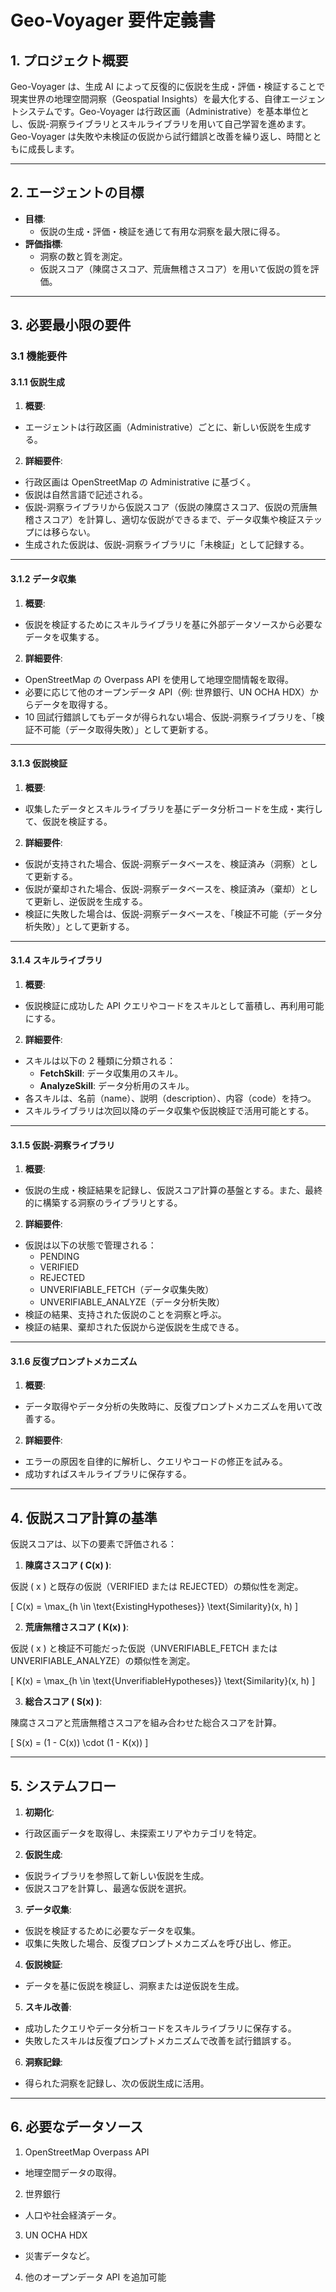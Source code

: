 # **Geo-Voyager 要件定義書**

## **1. プロジェクト概要**

Geo-Voyager は、生成 AI によって反復的に仮説を生成・評価・検証することで現実世界の地理空間洞察（Geospatial Insights）を最大化する、自律エージェントシステムです。Geo-Voyager は行政区画（Administrative）を基本単位とし、仮説-洞察ライブラリとスキルライブラリを用いて自己学習を進めます。Geo-Voyager は失敗や未検証の仮説から試行錯誤と改善を繰り返し、時間とともに成長します。

---

## **2. エージェントの目標**

- **目標**:
  - 仮説の生成・評価・検証を通じて有用な洞察を最大限に得る。
- **評価指標**:
  - 洞察の数と質を測定。
  - 仮説スコア（陳腐さスコア、荒唐無稽さスコア）を用いて仮説の質を評価。

---

## **3. 必要最小限の要件**

### **3.1 機能要件**

#### **3.1.1 仮説生成**

1. **概要**:

- エージェントは行政区画（Administrative）ごとに、新しい仮説を生成する。

2. **詳細要件**:

- 行政区画は OpenStreetMap の Administrative に基づく。
- 仮説は自然言語で記述される。
- 仮説-洞察ライブラリから仮説スコア（仮説の陳腐さスコア、仮説の荒唐無稽さスコア）を計算し、適切な仮説ができるまで、データ収集や検証ステップには移らない。
- 生成された仮説は、仮説-洞察ライブラリに「未検証」として記録する。

---

#### **3.1.2 データ収集**

1. **概要**:

- 仮説を検証するためにスキルライブラリを基に外部データソースから必要なデータを収集する。

2. **詳細要件**:

- OpenStreetMap の Overpass API を使用して地理空間情報を取得。
- 必要に応じて他のオープンデータ API（例: 世界銀行、UN OCHA HDX）からデータを取得する。
- 10 回試行錯誤してもデータが得られない場合、仮説-洞察ライブラリを、「検証不可能（データ取得失敗）」として更新する。

---

#### **3.1.3 仮説検証**

1. **概要**:

- 収集したデータとスキルライブラリを基にデータ分析コードを生成・実行して、仮説を検証する。

2. **詳細要件**:

- 仮説が支持された場合、仮説-洞察データベースを、検証済み（洞察）として更新する。
- 仮説が棄却された場合、仮説-洞察データベースを、検証済み（棄却）として更新し、逆仮説を生成する。
- 検証に失敗した場合は、仮説-洞察データベースを、「検証不可能（データ分析失敗）」として更新する。

---

#### **3.1.4 スキルライブラリ**

1. **概要**:

- 仮説検証に成功した API クエリやコードをスキルとして蓄積し、再利用可能にする。

2. **詳細要件**:

- スキルは以下の 2 種類に分類される：
  - **FetchSkill**: データ収集用のスキル。
  - **AnalyzeSkill**: データ分析用のスキル。
- 各スキルは、名前（name）、説明（description）、内容（code）を持つ。
- スキルライブラリは次回以降のデータ収集や仮説検証で活用可能とする。

---

#### **3.1.5 仮説-洞察ライブラリ**

1. **概要**:

- 仮説の生成・検証結果を記録し、仮説スコア計算の基盤とする。また、最終的に構築する洞察のライブラリとする。

2. **詳細要件**:

- 仮説は以下の状態で管理される：
  - PENDING
  - VERIFIED
  - REJECTED
  - UNVERIFIABLE_FETCH（データ収集失敗）
  - UNVERIFIABLE_ANALYZE（データ分析失敗）
- 検証の結果、支持された仮説のことを洞察と呼ぶ。
- 検証の結果、棄却された仮説から逆仮説を生成できる。

---

#### **3.1.6 反復プロンプトメカニズム**

1. **概要**:

- データ取得やデータ分析の失敗時に、反復プロンプトメカニズムを用いて改善する。

2. **詳細要件**:

- エラーの原因を自律的に解析し、クエリやコードの修正を試みる。
- 成功すればスキルライブラリに保存する。

---

## **4. 仮説スコア計算の基準**

仮説スコアは、以下の要素で評価される：

1. **陳腐さスコア \( C(x) \)**:

仮説 \( x \) と既存の仮説（VERIFIED または REJECTED）の類似性を測定。

\[
C(x) = \max\_{h \in \text{ExistingHypotheses}} \text{Similarity}(x, h)
\]

2. **荒唐無稽さスコア \( K(x) \)**:

仮説 \( x \) と検証不可能だった仮説（UNVERIFIABLE_FETCH または UNVERIFIABLE_ANALYZE）の類似性を測定。

\[
K(x) = \max\_{h \in \text{UnverifiableHypotheses}} \text{Similarity}(x, h)
\]

3. **総合スコア \( S(x) \)**:

陳腐さスコアと荒唐無稽さスコアを組み合わせた総合スコアを計算。

\[
S(x) = (1 - C(x)) \cdot (1 - K(x))
\]

---

## **5. システムフロー**

1. **初期化**:

- 行政区画データを取得し、未探索エリアやカテゴリを特定。

2. **仮説生成**:

- 仮説ライブラリを参照して新しい仮説を生成。
- 仮説スコアを計算し、最適な仮説を選択。

3. **データ収集**:

- 仮説を検証するために必要なデータを収集。
- 収集に失敗した場合、反復プロンプトメカニズムを呼び出し、修正。

4. **仮説検証**:

- データを基に仮説を検証し、洞察または逆仮説を生成。

5. **スキル改善**:

- 成功したクエリやデータ分析コードをスキルライブラリに保存する。
- 失敗したスキルは反復プロンプトメカニズムで改善を試行錯誤する。

6. **洞察記録**:

- 得られた洞察を記録し、次の仮説生成に活用。

---

## **6. 必要なデータソース**

1. OpenStreetMap Overpass API

- 地理空間データの取得。

2. 世界銀行

- 人口や社会経済データ。

3. UN OCHA HDX

- 災害データなど。

4. 他のオープンデータ API を追加可能
